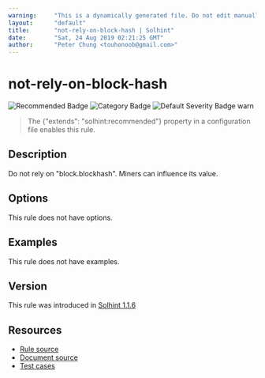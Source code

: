 ```yaml
---
warning:     "This is a dynamically generated file. Do not edit manually."
layout:      "default"
title:       "not-rely-on-block-hash | Solhint"
date:        "Sat, 24 Aug 2019 02:21:25 GMT"
author:      "Peter Chung <touhonoob@gmail.com>"
---
```


# not-rely-on-block-hash
![Recommended Badge](https://img.shields.io/badge/-Recommended-brightgreen)
![Category Badge](https://img.shields.io/badge/-Security%20Rules-informational)
![Default Severity Badge warn](https://img.shields.io/badge/Default%20Severity-warn-yellow)
> The {"extends": "solhint:recommended"} property in a configuration file enables this rule.


## Description
Do not rely on "block.blockhash". Miners can influence its value.

## Options
This rule does not have options.

## Examples
This rule does not have examples.

## Version
This rule was introduced in [Solhint 1.1.6](https://github.com/protofire/solhint/tree/v1.1.6)

## Resources
- [Rule source](https://github.com/protofire/solhint/tree/master/lib/rules/security/not-rely-on-block-hash.js)
- [Document source](https://github.com/protofire/solhint/tree/master/docs/rules/security/not-rely-on-block-hash.md)
- [Test cases](https://github.com/protofire/solhint/tree/master/test/rules/security/not-rely-on-block-hash.js)
